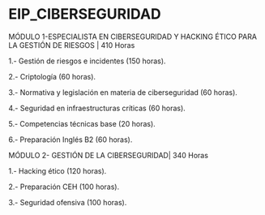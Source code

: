 # EIP_CIBERSEGURIDAD

MÓDULO 1-ESPECIALISTA EN CIBERSEGURIDAD Y HACKING ÉTICO PARA LA GESTIÓN DE RIESGOS | 410 Horas

1.- Gestión de riesgos e incidentes (150 horas).

2.- Criptología (60 horas).

3.- Normativa y legislación en materia de ciberseguridad (60 horas).

4.- Seguridad en infraestructuras críticas (60 horas).

5.- Competencias técnicas base (20 horas).

6.- Preparación Inglés B2 (60 horas).

MÓDULO 2- GESTIÓN DE LA CIBERSEGURIDAD| 340 Horas 

1.- Hacking ético (120 horas).

2.- Preparación CEH (100 horas).

3.- Seguridad ofensiva (100 horas).

